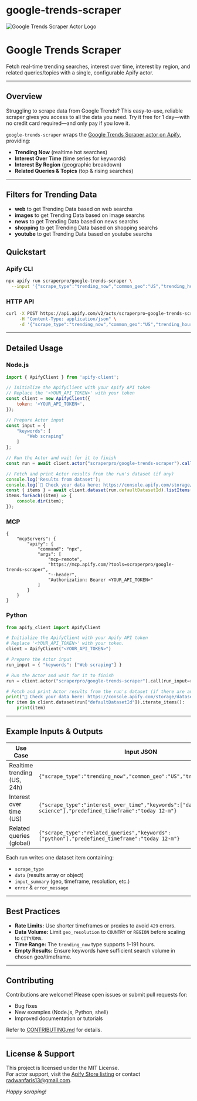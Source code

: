 # google-trends-scraper

![Google Trends Scraper Actor Logo](https://images.apifyusercontent.com/oYyezynONTeIZJZbuoM0mrzdKFbdCiB-8HkdYEaJ_Ew/rs:fill:250:250/cb:1/aHR0cHM6Ly9hcGlmeS1pbWFnZS11cGxvYWRzLXByb2QuczMudXMtZWFzdC0xLmFtYXpvbmF3cy5jb20vM1ByZFpVREtZWFVYWkxXTTMtYWN0b3ItcXA2bUtTU2NZb3V0WXFDT2EtN21NQXoyNUMxaS1nb29nbGVfdHJlbmRzX2FjdG9yLmpwZw.webp) 

# **Google Trends Scraper**  
Fetch real-time trending searches, interest over time, interest by region, and related queries/topics with a single, configurable Apify actor.

***

## Overview

Struggling to scrape data from Google Trends? This easy-to-use, reliable scraper gives you access to all the data you need. Try it free for 1 day—with no credit card required—and only pay if you love it.

`google-trends-scraper` wraps the [Google Trends Scraper actor on Apify](https://apify.com/scraperpro/google-trends-scraper?fpr=939u3w&fp_sid=20251002), providing:

- **Trending Now** (realtime hot searches)  
- **Interest Over Time** (time series for keywords)  
- **Interest By Region** (geographic breakdown)  
- **Related Queries & Topics** (top & rising searches)  

***

## Filters for Trending Data    
 
- **web** to get Trending Data based on web searchs  
- **images** to get Trending Data based on image searchs  
- **news** to get Trending Data based on news searchs  
- **shopping** to get Trending Data based on shopping searchs  
- **youtube** to get Trending Data based on youtube searchs  

## Quickstart

### Apify CLI

```bash
npx apify run scraperpro/google-trends-scraper \
  --input '{"scrape_type":"trending_now","common_geo":"US","trending_hours":24}'
```

### HTTP API

```bash
curl -X POST https://api.apify.com/v2/acts/scraperpro~google-trends-scraper/runs \
     -H "Content-Type: application/json" \
     -d '{"scrape_type":"trending_now","common_geo":"US","trending_hours":24}'
```

***

## Detailed Usage

### Node.js

```javascript
import { ApifyClient } from 'apify-client';

// Initialize the ApifyClient with your Apify API token
// Replace the '<YOUR_API_TOKEN>' with your token
const client = new ApifyClient({
    token: '<YOUR_API_TOKEN>',
});

// Prepare Actor input
const input = {
    "keywords": [
        "Web scraping"
    ]
};

// Run the Actor and wait for it to finish
const run = await client.actor("scraperpro/google-trends-scraper").call(input);

// Fetch and print Actor results from the run's dataset (if any)
console.log('Results from dataset');
console.log(`💾 Check your data here: https://console.apify.com/storage/datasets/${run.defaultDatasetId}`);
const { items } = await client.dataset(run.defaultDatasetId).listItems();
items.forEach((item) => {
    console.dir(item);
});

```


### MCP
```
{
    "mcpServers": {
        "apify": {
            "command": "npx",
            "args": [
                "mcp-remote",
                "https://mcp.apify.com/?tools=scraperpro/google-trends-scraper",
                "--header",
                "Authorization: Bearer <YOUR_API_TOKEN>"
            ]
        }
    }
}
```

### Python

```python
from apify_client import ApifyClient

# Initialize the ApifyClient with your Apify API token
# Replace '<YOUR_API_TOKEN>' with your token.
client = ApifyClient("<YOUR_API_TOKEN>")

# Prepare the Actor input
run_input = { "keywords": ["Web scraping"] }

# Run the Actor and wait for it to finish
run = client.actor("scraperpro/google-trends-scraper").call(run_input=run_input)

# Fetch and print Actor results from the run's dataset (if there are any)
print("💾 Check your data here: https://console.apify.com/storage/datasets/" + run["defaultDatasetId"])
for item in client.dataset(run["defaultDatasetId"]).iterate_items():
    print(item)

```

***

## Example Inputs & Outputs

| Use Case                               | Input JSON                                                                                                   |
|----------------------------------------|--------------------------------------------------------------------------------------------------------------|
| Realtime trending (US, 24h)            | `{"scrape_type":"trending_now","common_geo":"US","trending_hours":24}`                                       |
| Interest over time (US)                | `{"scrape_type":"interest_over_time","keywords":["data science"],"predefined_timeframe":"today 12-m"}`       |
| Related queries (global)               | `{"scrape_type":"related_queries","keywords":["python"],"predefined_timeframe":"today 12-m"}`                |

Each run writes one dataset item containing:
- `scrape_type`  
- `data` (results array or object)  
- `input_summary` (geo, timeframe, resolution, etc.)  
- `error` & `error_message`  

***

## Best Practices

- **Rate Limits:** Use shorter timeframes or proxies to avoid `429` errors.  
- **Data Volume:** Limit `geo_resolution` to `COUNTRY` or `REGION` before scaling to `CITY`/`DMA`.  
- **Time Range:** The `trending_now` type supports 1–191 hours.  
- **Empty Results:** Ensure keywords have sufficient search volume in chosen geo/timeframe.  

***

## Contributing

Contributions are welcome! Please open issues or submit pull requests for:

- Bug fixes  
- New examples (Node.js, Python, shell)  
- Improved documentation or tutorials  

Refer to [CONTRIBUTING.md](./CONTRIBUTING.md) for details.

***

## License & Support

This project is licensed under the MIT License.  
For actor support, visit the [Apify Store listing](https://apify.com/scraperpro/google-trends-scraper?fpr=939u3w&fp_sid=20251002) or contact [radwanfaris13@gmail.com](mailto:radwanfaris13@gmail.com).

*Happy scraping!*